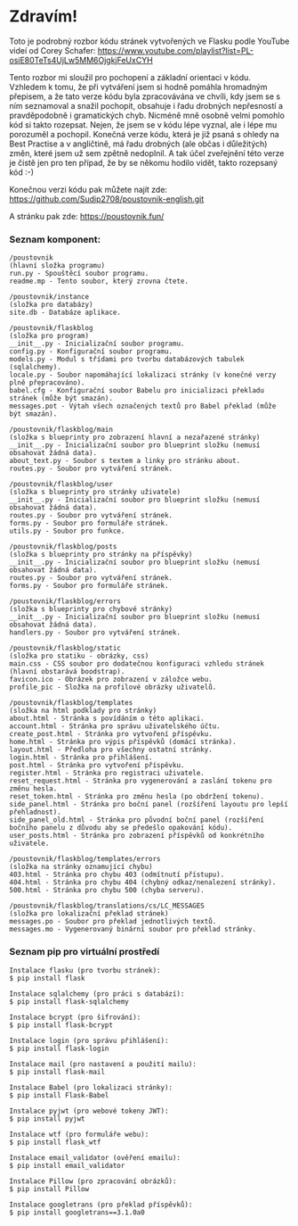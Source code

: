 # Zdravím!
Toto je podrobný rozbor kódu stránek vytvořených ve Flasku podle YouTube videí od Corey Schafer: 
https://www.youtube.com/playlist?list=PL-osiE80TeTs4UjLw5MM6OjgkjFeUxCYH

Tento rozbor mi sloužil pro pochopení a základní orientaci v kódu.
Vzhledem k tomu, že při vytváření jsem si hodně pomáhla hromadným přepisem, a že tato verze kódu byla zpracovávána ve chvíli, kdy jsem se s ním seznamoval a snažil pochopit, obsahuje i řadu drobných nepřesností a pravděpodobně i gramatických chyb.
Nicméně mně osobně velmi pomohlo kód si takto rozepsat. Nejen, že jsem se v kódu lépe vyznal, ale i lépe mu porozuměl a pochopil.
Konečná verze kódu, která je již psaná s ohledy na Best Practise a v angličtině, má řadu drobných (ale občas i důležitých) změn, které jsem už sem zpětně nedoplnil. A tak účel zveřejnění této verze je čistě jen pro ten případ, že by se někomu hodilo vidět, takto rozepsaný kód :-)

Konečnou verzi kódu pak můžete najít zde: https://github.com/Sudip2708/poustovnik-english.git

A stránku pak zde: https://poustovnik.fun/

### Seznam komponent:
```
/poustovnik
(hlavní složka programu)
run.py - Spouštěcí soubor programu.
readme.mp - Tento soubor, který zrovna čtete.

/poustovnik/instance
(složka pro databázy)
site.db - Databáze aplikace.

/poustovnik/flaskblog
(složka pro program)
__init__.py - Inicializační soubor programu.
config.py - Konfigurační soubor programu.
models.py - Modul s třídami pro tvorbu databázových tabulek (sqlalchemy).
locale.py - Soubor napomáhající lokalizaci stránky (v konečné verzy plně přepracováno).
babel.cfg - Konfigurační soubor Babelu pro inicializaci překladu stránek (může být smazán).
messages.pot - Výtah všech označených textů pro Babel překlad (může být smazán).

/poustovnik/flaskblog/main
(složka s blueprinty pro zobrazení hlavní a nezařazené stránky)
__init__.py - Inicializační soubor pro blueprint složku (nemusí obsahovat žádná data).
about_text.py - Soubor s textem a linky pro stránku about.
routes.py - Soubor pro vytváření stránek.

/poustovnik/flaskblog/user
(složka s blueprinty pro stránky uživatele)
__init__.py - Inicializační soubor pro blueprint složku (nemusí obsahovat žádná data).
routes.py - Soubor pro vytváření stránek.
forms.py - Soubor pro formuláře stránek.
utils.py - Soubor pro funkce.

/poustovnik/flaskblog/posts
(složka s blueprinty pro stránky na příspěvky)
__init__.py - Inicializační soubor pro blueprint složku (nemusí obsahovat žádná data).
routes.py - Soubor pro vytváření stránek.
forms.py - Soubor pro formuláře stránek.

/poustovnik/flaskblog/errors
(složka s blueprinty pro chybové stránky)
__init__.py - Inicializační soubor pro blueprint složku (nemusí obsahovat žádná data).
handlers.py - Soubor pro vytváření stránek.

/poustovnik/flaskblog/static
(složka pro statiku - obrázky, css)
main.css - CSS soubor pro dodatečnou konfiguraci vzhledu stránek (hlavní obstarává boodstrap).
favicon.ico - Obrázek pro zobrazení v záložce webu.
profile_pic - Složka na profilové obrázky uživatelů.

/poustovnik/flaskblog/templates
(složka na html podklady pro stránky)
about.html - Stránka s povídáním o této aplikaci.
account.html - Stránka pro správu uživatelského účtu.
create_post.html - Stránka pro vytvoření příspěvku.
home.html - Stránka pro výpis příspěvků (domácí stránka).
layout.html - Předloha pro všechny ostatní stránky.
login.html - Stránka pro přihlášení.
post.html - Stránka pro vytvoření příspěvku.
register.html - Stránka pro registraci uživatele.
reset_request.html - Stránka pro vygenerování a zaslání tokenu pro změnu hesla.
reset_token.html - Stránka pro změnu hesla (po obdržení tokenu).
side_panel.html - Stránka pro boční panel (rozšíření layoutu pro lepší přehladnost).
side_panel_old.html - Stránka pro původní boční panel (rozšíření bočního panelu z důvodu aby se předešlo opakování kódu).
user_posts.html - Stránka pro zobrazení příspěvků od konkrétního uživatele.

/poustovnik/flaskblog/templates/errors
(složka na stránky oznamující chybu)
403.html - Stránka pro chybu 403 (odmítnutí přístupu).
404.html - Stránka pro chybu 404 (chybný odkaz/nenalezení stránky).
500.html - Stránka pro chybu 500 (chyba serveru).

/poustovnik/flaskblog/translations/cs/LC_MESSAGES
(složka pro lokalizační překlad stránek)
messages.po - Soubor pro překlad jednotlivých textů.
messages.mo - Vygenerovaný binární soubor pro překlad stránky.
```

### Seznam pip pro virtuální prostředí
```
Instalace flasku (pro tvorbu stránek):
$ pip install flask

Instalace sqlalchemy (pro práci s databází):
$ pip install flask-sqlalchemy

Instalace bcrypt (pro šifrování):
$ pip install flask-bcrypt

Instalace login (pro správu přihlášení):
$ pip install flask-login

Instalace mail (pro nastavení a použití mailu):
$ pip install flask-mail

Instalace Babel (pro lokalizaci stránky):
$ pip install Flask-Babel

Instalace pyjwt (pro webové tokeny JWT):
$ pip install pyjwt

Instalace wtf (pro formuláře webu):
$ pip install flask_wtf

Instalace email_validator (ověření emailu):
$ pip install email_validator

Instalace Pillow (pro zpracování obrázků):
$ pip install Pillow

Instalace googletrans (pro překlad příspěvků):
$ pip install googletrans==3.1.0a0
```